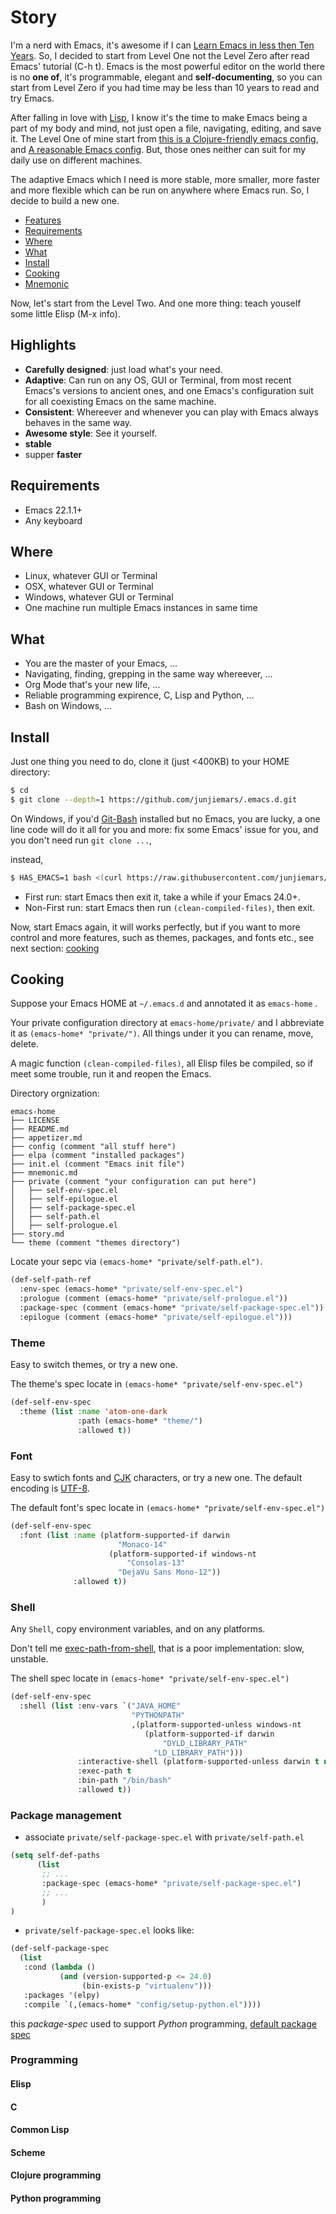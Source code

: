 Story
=======

I'm a nerd with Emacs, it's awesome if I can [Learn Emacs in less then Ten Years](http://edward.oconnor.cx/2009/07/learn-emacs-in-ten-years). So, I decided to start from Level One not the Level Zero after read Emacs' tutorial (C-h t). Emacs is the most powerful editor on the world there is no **one of**, it's programmable, elegant and **self-documenting**, so you can start from Level Zero if you had time may be less than 10 years to read and try Emacs.

After falling in love with [Lisp](https://en.wikipedia.org/wiki/Lisp_(programming_language)), I know it's the time to make Emacs being a part of my body and mind, not just open a file, navigating, editing, and save it. The Level One of mine start from [this is a Clojure-friendly emacs config](https://github.com/flyingmachine/emacs-for-clojure), and [A reasonable Emacs config](https://github.com/purcell/emacs.d). But, those ones neither can suit for my daily use on different machines.

The adaptive Emacs which I need is more stable, more smaller, more faster and more flexible which can be run on anywhere where Emacs run. So, I decide to build a new one.


* [Features](#features)
* [Requirements](#requirements)
* [Where](#where)
* [What](#what)
* [Install](#install)
* [Cooking](#cooking)
* [Mnemonic](mnemonic.md)

Now, let's start from the Level Two. And one more thing: teach youself some little Elisp (M-x info).

## Highlights
* __Carefully designed__: just load what's your need.
* __Adaptive__: Can run on any OS, GUI or Terminal, from most recent Emacs's versions to ancient ones, and one Emacs's configuration suit for all coexisting Emacs on the same machine.
* __Consistent__: Whereever and whenever you can play with Emacs always behaves in the same way.
* __Awesome style__: See it yourself.
* __stable__
* supper __faster__


## Requirements
* Emacs 22.1.1+
* Any keyboard


## Where
* Linux, whatever GUI or Terminal
* OSX, whatever GUI or Terminal
* Windows, whatever GUI or Terminal
* One machine run multiple Emacs instances in same time


## What
* You are the master of your Emacs, ...
* Navigating, finding, grepping in the same way whereever, ...
* Org Mode that's your new life, ...
* Reliable programming expirence, C, Lisp and Python, ...
* Bash on Windows, ...


## Install
Just one thing you need to do, clone it (just <400KB) to your HOME directory:
```sh
$ cd
$ git clone --depth=1 https://github.com/junjiemars/.emacs.d.git
```


On Windows, if you'd [Git-Bash](https://git-scm.com/downloads) installed but no Emacs, you are lucky, a one line code will do it all for you and more: fix some Emacs' issue for you, and you don't need run ```git clone ...```,

instead, 


```sh
$ HAS_EMACS=1 bash <(curl https://raw.githubusercontent.com/junjiemars/kit/master/win/install-win-kits.sh)
```


* First run: start Emacs then exit it, take a while if your Emacs 24.0+.
* Non-First run: start Emacs then run ```(clean-compiled-files)```, then exit.

Now, start Emacs again, it will works perfectly, but if you want to more control and more features, such as themes, packages, and fonts etc., see next section: [cooking](#cooking)


## Cooking

Suppose your Emacs HOME at ```~/.emacs.d``` and annotated it as ```emacs-home``` .

Your private configuration directory at ```emacs-home/private/``` 
and I abbreviate it as ```(emacs-home* "private/")```. All things under it you can rename, move, delete.

A magic function ```(clean-compiled-files)```, all Elisp files be compiled,
so if meet some trouble, run it and reopen the Emacs.


Directory orgnization:
```
emacs-home
├── LICENSE
├── README.md
├── appetizer.md
├── config (comment "all stuff here")
├── elpa (comment "installed packages")
├── init.el (comment "Emacs init file")
├── mnemonic.md
├── private (comment "your configuration can put here")
│   ├── self-env-spec.el
│   ├── self-epilogue.el
│   ├── self-package-spec.el
│   ├── self-path.el
│   ├── self-prologue.el
├── story.md
└── theme (comment "themes directory")

```


Locate your sepc via ```(emacs-home* "private/self-path.el")```.

```lisp
(def-self-path-ref
  :env-spec (emacs-home* "private/self-env-spec.el")
  :prologue (comment (emacs-home* "private/self-prologue.el"))
  :package-spec (comment (emacs-home* "private/self-package-spec.el"))
  :epilogue (comment (emacs-home* "private/self-epilogue.el")))
```


### Theme

Easy to switch themes, or try a new one.

The theme's spec locate in ```(emacs-home* "private/self-env-spec.el")```

```lisp
(def-self-env-spec
  :theme (list :name 'atom-one-dark
               :path (emacs-home* "theme/")
               :allowed t))
```


### Font

Easy to swtich fonts and [CJK](https://en.wikipedia.org/wiki/CJK_characters) characters, or try a new one. The default encoding is [UTF-8](https://en.wikipedia.org/wiki/UTF-8). 

The default font's spec locate in ```(emacs-home* "private/self-env-spec.el")```

```lisp
(def-self-env-spec
  :font (list :name (platform-supported-if darwin
                        "Monaco-14"
                      (platform-supported-if windows-nt
                          "Consolas-13"
                        "DejaVu Sans Mono-12")) 
              :allowed t))

```



### Shell

Any ```Shell```, copy environment variables, and on any platforms.

Don't tell me [exec-path-from-shell](https://github.com/purcell/exec-path-from-shell), that is a poor implementation: slow, unstable.

The shell spec locate in ```(emacs-home* "private/self-env-spec.el")```

```lisp
(def-self-env-spec
  :shell (list :env-vars `("JAVA_HOME"
                           "PYTHONPATH"
                           ,(platform-supported-unless windows-nt
                              (platform-supported-if darwin
                                  "DYLD_LIBRARY_PATH"
                                "LD_LIBRARY_PATH")))
               :interactive-shell (platform-supported-unless darwin t nil)
               :exec-path t
               :bin-path "/bin/bash"
               :allowed t))
```



### Package management

* associate ```private/self-package-spec.el``` with ```private/self-path.el```
```lisp
(setq self-def-paths
      (list
       ;; ...
       :package-spec (emacs-home* "private/self-package-spec.el")
       ;; ...
       )
)
```

* ```private/self-package-spec.el``` looks like:
```lisp
(def-self-package-spec
  (list
   :cond (lambda ()
           (and (version-supported-p <= 24.0)
                (bin-exists-p "virtualenv")))
   :packages '(elpy)
   :compile `(,(emacs-home* "config/setup-python.el"))))
```
this _package-spec_ used to support _Python_ programming, 
[default package spec](config/sample-self-package-spec.el)


### Programming

#### Elisp

#### C

#### Common Lisp

#### Scheme

#### Clojure programming

#### Python programming


